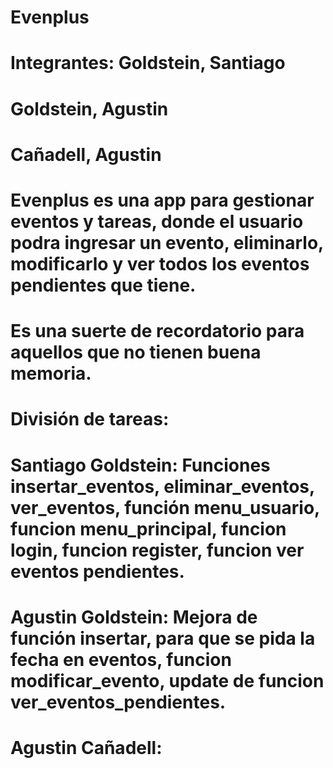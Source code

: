 # Evenplus
# Integrantes: Goldstein, Santiago
#              Goldstein, Agustin
#              Cañadell, Agustin

# Evenplus es una app para gestionar eventos y tareas, donde el usuario podra ingresar un evento, eliminarlo, modificarlo y ver todos los eventos pendientes que tiene.
# Es una suerte de recordatorio para aquellos que no tienen buena memoria.

# División de tareas:
# Santiago Goldstein: Funciones insertar_eventos, eliminar_eventos, ver_eventos, función menu_usuario, funcion menu_principal, funcion login, funcion register, funcion ver eventos pendientes.

# Agustin Goldstein: Mejora de función insertar, para que se pida la fecha en eventos, funcion modificar_evento, update de funcion ver_eventos_pendientes.

# Agustin Cañadell: 
